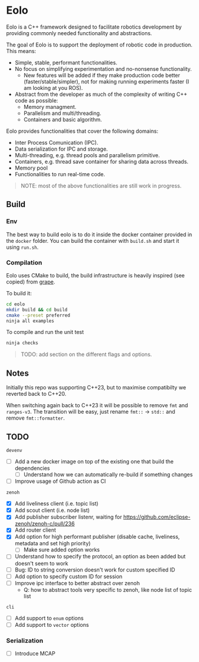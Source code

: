 # Eolo

Eolo is a C++ framework designed to facilitate robotics development by providing commonly needed functionality and abstractions.

The goal of Eolo is to support the deployment of robotic code in production. This means:
* Simple, stable, performant functionalities.
* No focus on simplifying experimentation and no-nonsense functionality.
    * New features will be added if they make production code better (faster/stable/simpler), not for making running experiments faster (I am looking at you ROS).
* Abstract from the developer as much of the complexity of writing C++ code as possible:
    * Memory managment.
    * Parallelism and multi/threading.
    * Containers and basic algorithm.

Eolo provides functionalities that cover the following domains:
* Inter Process Comunication (IPC).
* Data serialization for IPC and storage.
* Multi-threading, e.g. thread pools and parallelism primitive.
* Containers, e.g. thread save container for sharing data across threads.
* Memory pool
* Functionalities to run real-time code.

> NOTE: most of the above functionalities are still work in progress.

## Build

### Env
The best way to build eolo is to do it inside the docker container provided in the `docker` folder. You can build the container with `build.sh` and start it using `run.sh`.

### Compilation

Eolo uses CMake to build, the build infrastructure is heavily inspired (see copied) from [grape](https://github.com/cvilas/grape).

To build it:
```bash
cd eolo
mkdir build && cd build
cmake --preset preferred
ninja all examples
```

To compile and run the unit test
```bash
ninja checks
```

> TODO: add section on the different flags and options.


## Notes

Initially this repo was supporting C++23, but to maximise compatibilty we reverted back to C++20.

When switching again back to C++23 it will be possible to remove `fmt` and `ranges-v3`. The transition will be easy, just rename `fmt::` -> `std::` and remove `fmt::formatter`.

## TODO

`devenv`
- [ ] Add a new docker image on top of the existing one that build the dependencies
  - [ ] Understand how we can automatically re-build if something changes
- [ ] Improve usage of Github action as CI

`zenoh`
- [x] Add liveliness client (i.e. topic list)
- [x] Add scout client (i.e. node list)
- [x] Add publisher subscriber listenr, waiting for https://github.com/eclipse-zenoh/zenoh-c/pull/236
- [x] Add router client
- [x] Add option for high performant publisher (disable cache, liveliness, metadata and set high priority)
  - [ ] Make sure added option works
- [ ] Understand how to specify the protocol, an option as been added but doesn't seem to work
- [ ] Bug: ID to string conversion doesn't work for custom specified ID
- [ ] Add option to specify custom ID for session
- [ ] Improve ipc interface to better abstract over zenoh
    - Q: how to abstract tools very specific to zenoh, like node list of topic list

`cli`
- [ ] Add support to `enum` options
- [ ] Add support to `vector` options

### Serialization
- [ ] Introduce MCAP
